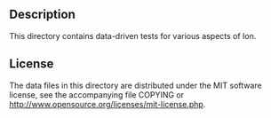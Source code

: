 Description
------------

This directory contains data-driven tests for various aspects of Ion.

License
--------

The data files in this directory are distributed under the MIT software
license, see the accompanying file COPYING or
http://www.opensource.org/licenses/mit-license.php.

